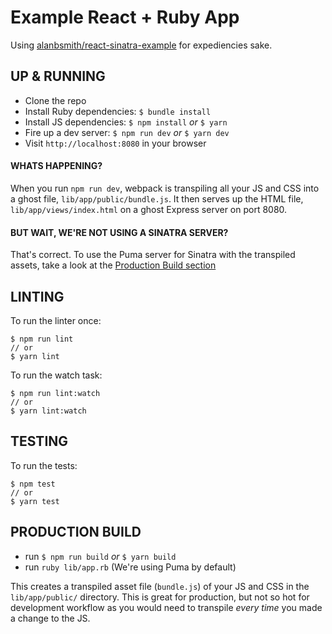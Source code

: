 # Example React + Ruby App

Using [alanbsmith/react-sinatra-example](http://github.com/alanbsmith/react-sinatra-example) for expediencies sake. 

## UP & RUNNING
* Clone the repo
* Install Ruby dependencies: `$ bundle install`
* Install JS dependencies: `$ npm install` _or_ `$ yarn`
* Fire up a dev server: `$ npm run dev` _or_ `$ yarn dev`
* Visit `http://localhost:8080` in your browser

#### WHATS HAPPENING?
When you run `npm run dev`, webpack is transpiling all your JS and CSS into a ghost file, `lib/app/public/bundle.js`. It then serves up the HTML file, `lib/app/views/index.html` on a ghost Express server on port 8080.

#### BUT WAIT, WE'RE NOT USING A SINATRA SERVER?
That's correct. To use the Puma server for Sinatra with the transpiled assets, take a look at the [Production Build section](#production-build)

## LINTING
To run the linter once:
```
$ npm run lint
// or
$ yarn lint
```

To run the watch task:
```
$ npm run lint:watch
// or
$ yarn lint:watch
```

## TESTING
To run the tests:
```
$ npm test
// or
$ yarn test
```

## PRODUCTION BUILD

- run `$ npm run build` _or_ `$ yarn build`
- run `ruby lib/app.rb` (We're using Puma by default)

This creates a transpiled asset file (`bundle.js`) of your JS and CSS in the `lib/app/public/` directory. This is great for production, but not so hot for development workflow as you would need to transpile _every time_ you made a change to the JS.

